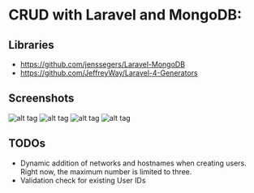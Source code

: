 CRUD with Laravel and MongoDB:
=============================================

Libraries
---------------
- https://github.com/jenssegers/Laravel-MongoDB
- https://github.com/JeffreyWay/Laravel-4-Generators

Screenshots
-----------
![alt tag](http://s7.postimg.org/pfogc2ee3/o_Desk_5.png)
![alt tag](http://s30.postimg.org/6ej377gip/o_Desk_6.png)
![alt tag](http://s30.postimg.org/6skf6t0m9/o_Desk_7.png)
![alt tag](http://s30.postimg.org/521e5bj35/o_Desk_8.png)


TODOs
-----
- Dynamic addition of networks and hostnames when creating users. Right now, the maximum number is limited to three.
- Validation check for existing User IDs
